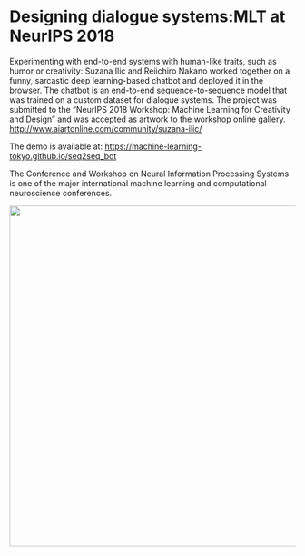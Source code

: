 # Designing dialogue systems:MLT at NeurIPS 2018

Experimenting with end-to-end systems with human-like traits, such as humor or creativity: Suzana Ilic and Reiichiro Nakano worked together on a funny, sarcastic deep learning-based chatbot and deployed it in the browser. The chatbot is an end-to-end sequence-to-sequence model that was trained on a custom dataset for dialogue systems. The project was submitted to the “NeurIPS 2018 Workshop: Machine Learning for Creativity and Design” and was accepted as artwork to the workshop online gallery. http://www.aiartonline.com/community/suzana-ilic/

The demo is available at: https://machine-learning-tokyo.github.io/seq2seq_bot

The Conference and Workshop on Neural Information Processing Systems is one of the major international machine learning and computational neuroscience conferences. 

[<p align="center"><img src="https://github.com/Machine-Learning-Tokyo/seq2seq_bot/blob/master/sarcastobot.png" width="600"></p>](https://www.youtube.com/watch?v=NEkYrV_YZLk&t=5s)
